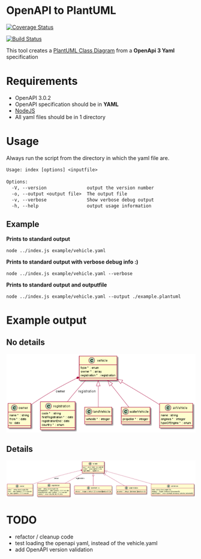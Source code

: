 # OpenAPI to PlantUML

[![Coverage Status](https://coveralls.io/repos/github/armand-janssen/openapi-to-plantuml/badge.svg?branch=master)](https://coveralls.io/github/armand-janssen/openapi-to-plantuml?branch=master)

[![Build Status](https://travis-ci.org/armand-janssen/openapi-to-plantuml.svg?branch=master)](https://travis-ci.org/armand-janssen/openapi-to-plantuml)

This tool creates a [PlantUML Class Diagram](http://plantuml.com/class-diagram) from a **OpenApi 3 Yaml** specification

# Requirements
- OpenAPI 3.0.2
- OpenAPI specification should be in **YAML**
- [NodeJS](http://nodejs.org)
- All yaml files should be in 1 directory

# Usage
Always run the script from the directory in which the yaml file are.
```
Usage: index [options] <inputfile>

Options:
  -V, --version               output the version number
  -o, --output <output file>  The output file
  -v, --verbose               Show verbose debug output
  -h, --help                  output usage information
```
## Example
**Prints to standard output**
```
node ../index.js example/vehicle.yaml
```
**Prints to standard output with verbose debug info :)**
```
node ../index.js example/vehicle.yaml --verbose 
```

**Prints to standard output and outputfile**
```
node ../index.js example/vehicle.yaml --output ./example.plantuml
```
# Example output

## No details
![Example no details](https://github.com/armand-janssen/openapi-to-plantuml/blob/master/example/example-no-details.png)

## Details
![Example with details](https://github.com/armand-janssen/openapi-to-plantuml/blob/master/example/example-details.png)


# TODO
- refactor / cleanup code
- test loading the openapi yaml, instead of the vehicle.yaml
- add OpenAPI version validation
